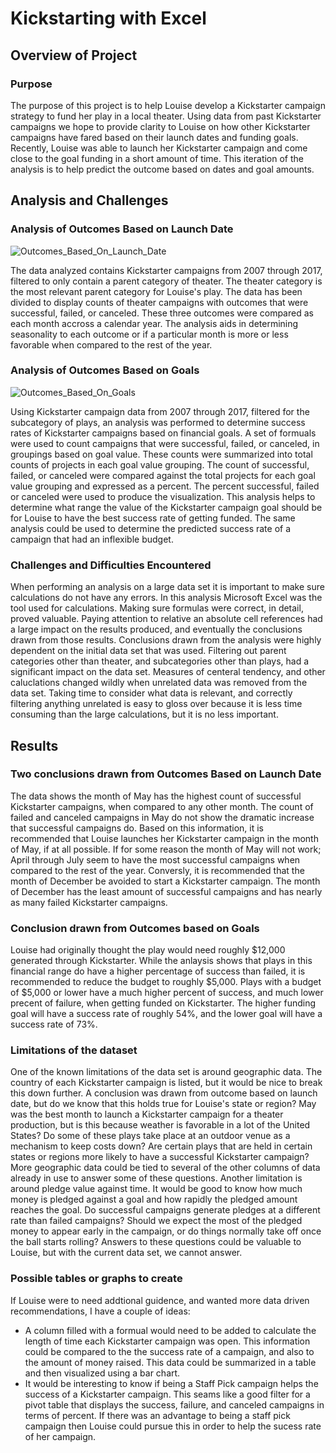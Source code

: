# Kickstarting with Excel

## Overview of Project

### Purpose
The purpose of this project is to help Louise develop a Kickstarter campaign strategy to fund her play in a local theater. Using data from past Kickstarter campaigns we hope to provide clarity to Louise on how other Kickstarter campaigns have fared based on their launch dates and funding goals. Recently, Louise was able to launch her Kickstarter campaign and come close to the goal funding in a short amount of time. This iteration of the analysis is to help predict the outcome based on dates and goal amounts.

## Analysis and Challenges

### Analysis of Outcomes Based on Launch Date

![Outcomes_Based_On_Launch_Date](http://kickstarter-analysis/assets/images/Theater_Outcomes_vs_Launch.png)

The data analyzed contains Kickstarter campaigns from 2007 through 2017, filtered to only contain a parent category of theater. The theater category is the most relevant parent category for Louise's play. The data has been divided to display counts of theater campaigns with outcomes that were successful, failed, or canceled. These three outcomes were compared as each month accross a calendar year. The analysis aids in determining seasonality to each outcome or if a particular month is more or less favorable when compared to the rest of the year.

### Analysis of Outcomes Based on Goals

![Outcomes_Based_On_Goals](http://kickstarter-analysis/assets/images/Outcomes_vs_Goals.png)

Using Kickstarter campaign data from 2007 through 2017, filtered for the subcategory of plays, an analysis was performed to determine success rates of Kickstarter campaigns based on financial goals. A set of formuals were used to count campaigns that were successful, failed, or canceled, in groupings based on goal value. These counts were summarized into total counts of projects in each goal value grouping. The count of successful, failed, or canceled were compared against the total projects for each goal value grouping and expressed as a percent. The percent successful, failed or canceled were used to produce the visualization. This analysis helps to determine what range the value of the Kickstarter campaign goal should be for Louise to have the best success rate of getting funded. The same analysis could be used to determine the predicted success rate of a campaign that had an inflexible budget.

### Challenges and Difficulties Encountered

When performing an analysis on a large data set it is important to make sure calculations do not have any errors. In this analysis Microsoft Excel was the tool used for calculations. Making sure formulas were correct, in detail, proved valuable. Paying attention to relative an absolute cell references had a large impact on the results produced, and eventually the conclusions drawn from those results. 
Conclusions drawn from the analysis were highly dependent on the initial data set that was used. Filtering out parent categories other than theater, and subcategories other than plays, had a significant impact on the data set. Measures of centeral tendency, and other caluclations changed wildly when unrelated data was removed from the data set. Taking time to consider what data is relevant, and correctly filtering anything unrelated is easy to gloss over because it is less time consuming than the large calculations, but it is no less important.
## Results

### Two conclusions drawn from Outcomes Based on Launch Date

The data shows the month of May has the highest count of successful Kickstarter campaigns, when compared to any other month. The count of failed and canceled campaigns in May do not show the dramatic increase that successful campaigns do. Based on this information, it is recommended that Louise launches her Kickstarter campaign in the month of May, if at all possible. If for some reason the month of May will not work; April through July seem to have the most successful campaigns when compared to the rest of the year.
Conversly, it is recommended that the month of December be avoided to start a Kickstarter campaign. The month of December has the least amount of successful campaigns and has nearly as many failed Kickstarter campaigns. 

### Conclusion drawn from Outcomes based on Goals

Louise had originally thought the play would need roughly $12,000 generated through Kickstarter. While the anlaysis shows that plays in this financial range do have a higher percentage of success than failed, it is recommended to reduce the budget to roughly $5,000. Plays with a budget of $5,000 or lower have a much higher percent of success, and much lower precent of failure, when getting funded on Kickstarter. The higher funding goal will have a success rate of roughly 54%, and the lower goal will have a success rate of 73%.

### Limitations of the dataset

One of the known limitations of the data set is around geographic data. The country of each Kickstarter campaign is listed, but it would be nice to break this down further. A conclusion was drawn from outcome based on launch date, but do we know that this holds true for Louise's state or region? May was the best month to launch a Kickstarter campaign for a theater production, but is this because weather is favorable in a lot of the United States? Do some of these plays take place at an outdoor venue as a mechanism to keep costs down? Are certain plays that are held in certain states or regions more likely to have a successful Kickstarter campaign? More geographic data could be tied to several of the other columns of data already in use to answer some of these questions.
Another limitation is around pledge value against time. It would be good to know how much money is pledged against a goal and how rapidly the pledged amount reaches the goal. Do successful campaigns generate pledges at a different rate than failed campaigns? Should we expect the most of the pledged money to appear early in the campaign, or do things normally take off once the ball starts rolling? Answers to these questions could be valuable to Louise, but with the current data set, we cannot answer.

### Possible tables or graphs to create
If Louise were to need addtional guidence, and wanted more data driven recommendations, I have a couple of ideas:
- A column filled with a formual would need to be added to calculate the length of time each Kickstarter campaign was open. This information could be compared to the the success rate of a campaign, and also to the amount of money raised. This data could be summarized in a table and then visualized using a bar chart.
- It would be interesting to know if being a Staff Pick campaign helps the success of a Kickstarter campaign. This seams like a good filter for a pivot table that displays the success, failure, and canceled campaigns in terms of percent. If there was an advantage to being a staff pick campaign then Louise could pursue this in order to help the sucess rate of her campaign.
